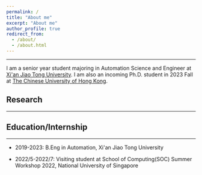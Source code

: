 ```yaml
---
permalink: /
title: "About me"
excerpt: "About me"
author_profile: true
redirect_from: 
  - /about/
  - /about.html
---
```


__________________________
I am a senior year student majoring in Automation Science and Engineer at [Xi'an Jiao Tong University](www.xjtu.edu.cn). I am also an incoming Ph.D. student in 2023 Fall at [The Chinese University of Hong Kong](https://www.cuhk.edu.hk/chinese/).

## Research
______________________


## Education/Internship
__________________________

- 2019-2023: B.Eng in Automation, Xi'an Jiao Tong University

- 2022/5-2022/7: Visiting student at School of Computing(SOC) Summer Workshop 2022, National University of Singapore